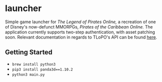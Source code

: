 # launcher

Simple game launcher for _The Legend of Pirates Online,_ a recreation of one of Disney's now-defunct MMORPGs, _Pirates of the Caribbean Online._ The application currently supports two-step authentication, with asset patching soon. Relevant documentation in regards to TLoPO's API can be found [here](https://thelegendofpiratesonline.github.io/documentation/).

## Getting Started

* `brew install python3`
* `pip3 install panda3d==1.10.2`
* `python3 main.py`
